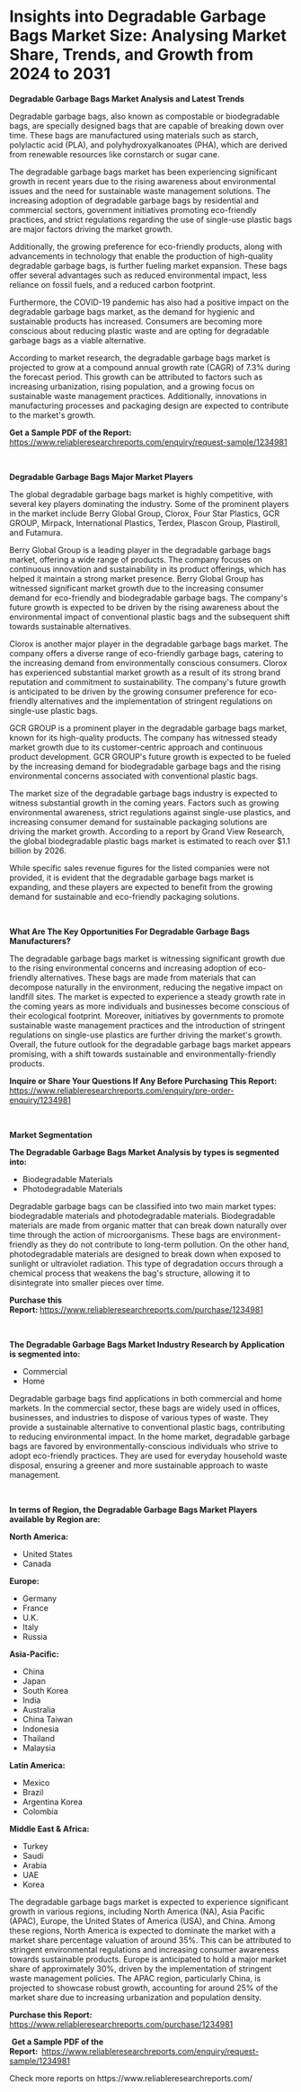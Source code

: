 <p><h1>Insights into Degradable Garbage Bags Market Size: Analysing Market Share, Trends, and Growth from 2024 to 2031</h1></p><p><strong>Degradable Garbage Bags Market Analysis and Latest Trends</strong></p>
<p><p>Degradable garbage bags, also known as compostable or biodegradable bags, are specially designed bags that are capable of breaking down over time. These bags are manufactured using materials such as starch, polylactic acid (PLA), and polyhydroxyalkanoates (PHA), which are derived from renewable resources like cornstarch or sugar cane.</p><p>The degradable garbage bags market has been experiencing significant growth in recent years due to the rising awareness about environmental issues and the need for sustainable waste management solutions. The increasing adoption of degradable garbage bags by residential and commercial sectors, government initiatives promoting eco-friendly practices, and strict regulations regarding the use of single-use plastic bags are major factors driving the market growth.</p><p>Additionally, the growing preference for eco-friendly products, along with advancements in technology that enable the production of high-quality degradable garbage bags, is further fueling market expansion. These bags offer several advantages such as reduced environmental impact, less reliance on fossil fuels, and a reduced carbon footprint.</p><p>Furthermore, the COVID-19 pandemic has also had a positive impact on the degradable garbage bags market, as the demand for hygienic and sustainable products has increased. Consumers are becoming more conscious about reducing plastic waste and are opting for degradable garbage bags as a viable alternative.</p><p>According to market research, the degradable garbage bags market is projected to grow at a compound annual growth rate (CAGR) of 7.3% during the forecast period. This growth can be attributed to factors such as increasing urbanization, rising population, and a growing focus on sustainable waste management practices. Additionally, innovations in manufacturing processes and packaging design are expected to contribute to the market's growth.</p></p>
<p><strong>Get a Sample PDF of the Report:&nbsp;</strong> <a href="https://www.reliableresearchreports.com/enquiry/request-sample/1234981">https://www.reliableresearchreports.com/enquiry/request-sample/1234981</a></p>
<p>&nbsp;</p>
<p><strong>Degradable Garbage Bags Major Market Players</strong></p>
<p><p>The global degradable garbage bags market is highly competitive, with several key players dominating the industry. Some of the prominent players in the market include Berry Global Group, Clorox, Four Star Plastics, GCR GROUP, Mirpack, International Plastics, Terdex, Plascon Group, Plastiroll, and Futamura.</p><p>Berry Global Group is a leading player in the degradable garbage bags market, offering a wide range of products. The company focuses on continuous innovation and sustainability in its product offerings, which has helped it maintain a strong market presence. Berry Global Group has witnessed significant market growth due to the increasing consumer demand for eco-friendly and biodegradable garbage bags. The company's future growth is expected to be driven by the rising awareness about the environmental impact of conventional plastic bags and the subsequent shift towards sustainable alternatives. </p><p>Clorox is another major player in the degradable garbage bags market. The company offers a diverse range of eco-friendly garbage bags, catering to the increasing demand from environmentally conscious consumers. Clorox has experienced substantial market growth as a result of its strong brand reputation and commitment to sustainability. The company's future growth is anticipated to be driven by the growing consumer preference for eco-friendly alternatives and the implementation of stringent regulations on single-use plastic bags.</p><p>GCR GROUP is a prominent player in the degradable garbage bags market, known for its high-quality products. The company has witnessed steady market growth due to its customer-centric approach and continuous product development. GCR GROUP's future growth is expected to be fueled by the increasing demand for biodegradable garbage bags and the rising environmental concerns associated with conventional plastic bags.</p><p>The market size of the degradable garbage bags industry is expected to witness substantial growth in the coming years. Factors such as growing environmental awareness, strict regulations against single-use plastics, and increasing consumer demand for sustainable packaging solutions are driving the market growth. According to a report by Grand View Research, the global biodegradable plastic bags market is estimated to reach over $1.1 billion by 2026.</p><p>While specific sales revenue figures for the listed companies were not provided, it is evident that the degradable garbage bags market is expanding, and these players are expected to benefit from the growing demand for sustainable and eco-friendly packaging solutions.</p></p>
<p>&nbsp;</p>
<p><strong>What Are The Key Opportunities For Degradable Garbage Bags Manufacturers?</strong></p>
<p><p>The degradable garbage bags market is witnessing significant growth due to the rising environmental concerns and increasing adoption of eco-friendly alternatives. These bags are made from materials that can decompose naturally in the environment, reducing the negative impact on landfill sites. The market is expected to experience a steady growth rate in the coming years as more individuals and businesses become conscious of their ecological footprint. Moreover, initiatives by governments to promote sustainable waste management practices and the introduction of stringent regulations on single-use plastics are further driving the market's growth. Overall, the future outlook for the degradable garbage bags market appears promising, with a shift towards sustainable and environmentally-friendly products.</p></p>
<p><strong>Inquire or Share Your Questions If Any Before Purchasing This Report:</strong> <a href="https://www.reliableresearchreports.com/enquiry/pre-order-enquiry/1234981">https://www.reliableresearchreports.com/enquiry/pre-order-enquiry/1234981</a></p>
<p>&nbsp;</p>
<p><strong>Market Segmentation</strong></p>
<p><strong>The Degradable Garbage Bags Market Analysis by types is segmented into:</strong></p>
<p><ul><li>Biodegradable Materials</li><li>Photodegradable Materials</li></ul></p>
<p><p>Degradable garbage bags can be classified into two main market types: biodegradable materials and photodegradable materials. Biodegradable materials are made from organic matter that can break down naturally over time through the action of microorganisms. These bags are environment-friendly as they do not contribute to long-term pollution. On the other hand, photodegradable materials are designed to break down when exposed to sunlight or ultraviolet radiation. This type of degradation occurs through a chemical process that weakens the bag's structure, allowing it to disintegrate into smaller pieces over time.</p></p>
<p><strong>Purchase this Report:&nbsp;</strong><a href="https://www.reliableresearchreports.com/purchase/1234981">https://www.reliableresearchreports.com/purchase/1234981</a></p>
<p>&nbsp;</p>
<p><strong>The Degradable Garbage Bags Market Industry Research by Application is segmented into:</strong></p>
<p><ul><li>Commercial</li><li>Home</li></ul></p>
<p><p>Degradable garbage bags find applications in both commercial and home markets. In the commercial sector, these bags are widely used in offices, businesses, and industries to dispose of various types of waste. They provide a sustainable alternative to conventional plastic bags, contributing to reducing environmental impact. In the home market, degradable garbage bags are favored by environmentally-conscious individuals who strive to adopt eco-friendly practices. They are used for everyday household waste disposal, ensuring a greener and more sustainable approach to waste management.</p></p>
<p>&nbsp;</p>
<p><strong>In terms of Region, the Degradable Garbage Bags Market Players available by Region are:</strong></p>
<p>
    <p> <strong> North America: </strong>
        <ul>
            <li>United States</li>
            <li>Canada</li>
        </ul>
        </p> 
    <p> <strong> Europe: </strong>
        <ul>
            <li>Germany</li>
            <li>France</li>
            <li>U.K.</li>
            <li>Italy</li>
            <li>Russia</li>
        </ul>
        </p> 
    <p> <strong> Asia-Pacific: </strong>
        <ul>
            <li>China</li>
            <li>Japan</li>
            <li>South Korea</li>
            <li>India</li>
            <li>Australia</li>
            <li>China Taiwan</li>
            <li>Indonesia</li>
            <li>Thailand</li>
            <li>Malaysia</li>
        </ul>
        </p> 
    <p> <strong> Latin America: </strong>
        <ul>
            <li>Mexico</li>
            <li>Brazil</li>
            <li>Argentina Korea</li>
            <li>Colombia</li>
        </ul>
        </p> 
    <p> <strong> Middle East & Africa: </strong>
        <ul>
            <li>Turkey</li>
            <li>Saudi</li>
            <li>Arabia</li>
            <li>UAE</li>
            <li>Korea</li>
        </ul>
    </p>
    </p>
<p><p>The degradable garbage bags market is expected to experience significant growth in various regions, including North America (NA), Asia Pacific (APAC), Europe, the United States of America (USA), and China. Among these regions, North America is expected to dominate the market with a market share percentage valuation of around 35%. This can be attributed to stringent environmental regulations and increasing consumer awareness towards sustainable products. Europe is anticipated to hold a major market share of approximately 30%, driven by the implementation of stringent waste management policies. The APAC region, particularly China, is projected to showcase robust growth, accounting for around 25% of the market share due to increasing urbanization and population density.</p></p>
<p><strong>Purchase this Report: </strong><a href="https://www.reliableresearchreports.com/purchase/1234981">https://www.reliableresearchreports.com/purchase/1234981</a></p>
<p>&nbsp;<strong>Get a Sample PDF of the Report:&nbsp;&nbsp;</strong><a href="https://www.reliableresearchreports.com/enquiry/request-sample/1234981">https://www.reliableresearchreports.com/enquiry/request-sample/1234981</a></p>
<p><strong></strong></p>
<p>Check more reports on https://www.reliableresearchreports.com/</p>